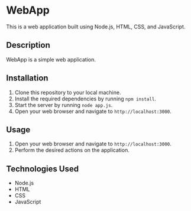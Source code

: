 <h1>WebApp</h1>
<p>This is a web application built using Node.js, HTML, CSS, and JavaScript.</p>
<h2>Description</h2>
<p>WebApp is a simple web application.</p>
<h2>Installation</h2>
<ol>
    <li>Clone this repository to your local machine.</li>
    <li>Install the required dependencies by running <code>npm install</code>.</li>
    <li>Start the server by running <code>node app.js</code>.</li>
    <li>Open your web browser and navigate to <code>http://localhost:3000</code>.</li>
</ol>
<h2>Usage</h2>
<ol>
    <li>Open your web browser and navigate to <code>http://localhost:3000</code>.</li>
    <li>Perform the desired actions on the application.</li>
</ol>
<h2>Technologies Used</h2>
<ul>
    <li>Node.js</li>
    <li>HTML</li>
    <li>CSS</li>
    <li>JavaScript</li>
</ul>
